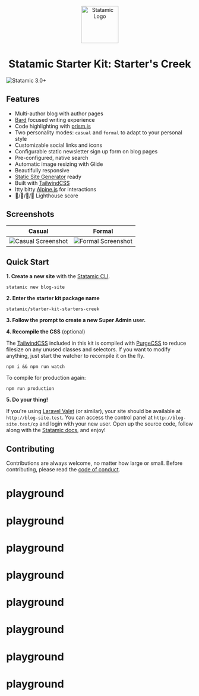 <!-- statamic:hide -->
<p align="center"><img src="https://statamic.com/assets/branding/Statamic-Logo-Rad.png" width="100" alt="Statamic Logo" /></p>
<h1 align="center">
  Statamic Starter Kit: Starter's Creek
</h1>

![Statamic 3.0+](https://img.shields.io/badge/Statamic-3.0+-FF269E?style=for-the-badge&link=https://statamic.com)
<!-- /statamic:hide -->

## Features
- Multi-author blog with author pages
- [Bard](https://statamic.dev/fieldtypes/bard) focused writing experience
- Code highlighting with [prism.js](https://prismjs.com/)
- Two personality modes: `casual` and `formal` to adapt to your personal style
- Customizable social links and icons
- Configurable static newsletter sign up form on blog pages
- Pre-configured, native search
- Automatic image resizing with Glide
- Beautifully responsive
- [Static Site Generator](https://github.com/statamic/ssg) ready
- Built with [TailwindCSS](https://tailwindcss.com)
- Itty bitty [Alpine.js](https://github.com/alpinejs/alpine) for interactions
- :100:/:100:/:100:/:100: Lighthouse score

<!-- statamic:hide -->
## Screenshots

| Casual  | Formal  |
|---|---|
| ![Casual Screenshot](https://github.com/statamic/starter-kit-starters-creek/raw/master/screenshot-casual.jpg)  |  ![Formal Screenshot](https://github.com/statamic/starter-kit-starters-creek/raw/master/screenshot-formal.jpg) |
<!-- /statamic:hide -->

## Quick Start

**1. Create a new site** with the [Statamic CLI](https://github.com/statamic/cli).

```
statamic new blog-site
```

**2. Enter the starter kit package name**

```
statamic/starter-kit-starters-creek
```

**3. Follow the prompt to create a new Super Admin user.**

**4. Recompile the CSS** (optional)

The [TailwindCSS](https://tailwindcss.com/) included in this kit is compiled with [PurgeCSS](https://purgecss.com/) to reduce filesize on any unused classes and selectors. If you want to modify anything, just start the watcher to recompile it on the fly.

```
npm i && npm run watch
```

To compile for production again:

```
npm run production
```

**5. Do your thing!**

If you're using [Laravel Valet](https://laravel.com/docs/valet) (or similar), your site should be available at `http://blog-site.test`. You can access the control panel at `http://blog-site.test/cp` and login with your new user. Open up the source code, follow along with the [Statamic docs](https://statamic.dev), and enjoy!

## Contributing

Contributions are always welcome, no matter how large or small. Before contributing, please read the [code of conduct](https://github.com/statamic/cms/wiki/Code-of-Conduct).
# playground
# playground
# playground
# playground
# playground
# playground
# playground
# playground

